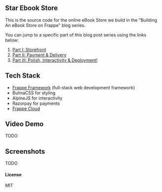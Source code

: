 ## Star Ebook Store

This is the source code for the online eBook Store we build in the "Building An eBook Store on Frappe" blog series.

You can jump to a specific part of this blog post series using the links below:

1. [Part I: Storefront](https://frappe.io/blog/engineering/building-an-online-ebook-store-with-frappe-bulma-razorpay-part-I)
2. [Part II: Payment & Delivery](https://frappe.io/blog/engineering/building-an-online-ebook-store-part-ii)
3. [Part III: Polish, Interactivity & Deployment!](https://frappe.io/blog/engineering/building-an-online-ebook-store-part-iii)

## Tech Stack

* [Frappe Framework](https://frappeframework.com/docs) (full-stack web development framework)
* BulmaCSS for styling
* AlpineJS for interactivity
* Razorpay for payments
* [Frappe Cloud](https://frappecloud.com)

## Video Demo

TODO

## Screenshots

TODO

#### License

MIT
